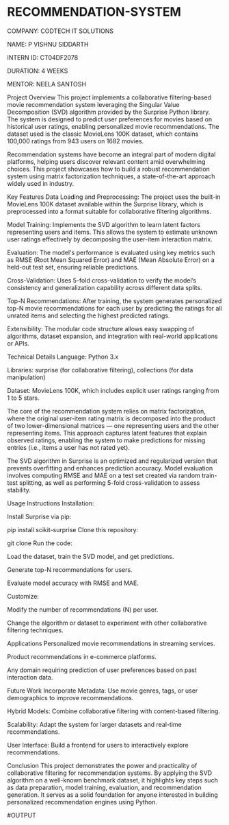# RECOMMENDATION-SYSTEM

COMPANY: CODTECH IT SOLUTIONS

NAME: P VISHNU SIDDARTH

INTERN ID: CT04DF2078

DURATION: 4 WEEKS

MENTOR: NEELA SANTOSH

Project Overview
This project implements a collaborative filtering-based movie recommendation system leveraging the Singular Value Decomposition (SVD) algorithm provided by the Surprise Python library. The system is designed to predict user preferences for movies based on historical user ratings, enabling personalized movie recommendations. The dataset used is the classic MovieLens 100K dataset, which contains 100,000 ratings from 943 users on 1682 movies.

Recommendation systems have become an integral part of modern digital platforms, helping users discover relevant content amid overwhelming choices. This project showcases how to build a robust recommendation system using matrix factorization techniques, a state-of-the-art approach widely used in industry.

Key Features
Data Loading and Preprocessing: The project uses the built-in MovieLens 100K dataset available within the Surprise library, which is preprocessed into a format suitable for collaborative filtering algorithms.

Model Training: Implements the SVD algorithm to learn latent factors representing users and items. This allows the system to estimate unknown user ratings effectively by decomposing the user-item interaction matrix.

Evaluation: The model's performance is evaluated using key metrics such as RMSE (Root Mean Squared Error) and MAE (Mean Absolute Error) on a held-out test set, ensuring reliable predictions.

Cross-Validation: Uses 5-fold cross-validation to verify the model’s consistency and generalization capability across different data splits.

Top-N Recommendations: After training, the system generates personalized top-N movie recommendations for each user by predicting the ratings for all unrated items and selecting the highest predicted ratings.

Extensibility: The modular code structure allows easy swapping of algorithms, dataset expansion, and integration with real-world applications or APIs.

Technical Details
Language: Python 3.x

Libraries: surprise (for collaborative filtering), collections (for data manipulation)

Dataset: MovieLens 100K, which includes explicit user ratings ranging from 1 to 5 stars.

The core of the recommendation system relies on matrix factorization, where the original user-item rating matrix is decomposed into the product of two lower-dimensional matrices — one representing users and the other representing items. This approach captures latent features that explain observed ratings, enabling the system to make predictions for missing entries (i.e., items a user has not rated yet).

The SVD algorithm in Surprise is an optimized and regularized version that prevents overfitting and enhances prediction accuracy. Model evaluation involves computing RMSE and MAE on a test set created via random train-test splitting, as well as performing 5-fold cross-validation to assess stability.

Usage Instructions
Installation:

Install Surprise via pip:

pip install scikit-surprise
Clone this repository:

git clone <repo-url>
Run the code:

Load the dataset, train the SVD model, and get predictions.

Generate top-N recommendations for users.

Evaluate model accuracy with RMSE and MAE.

Customize:

Modify the number of recommendations (N) per user.

Change the algorithm or dataset to experiment with other collaborative filtering techniques.

Applications
Personalized movie recommendations in streaming services.

Product recommendations in e-commerce platforms.

Any domain requiring prediction of user preferences based on past interaction data.

Future Work
Incorporate Metadata: Use movie genres, tags, or user demographics to improve recommendations.

Hybrid Models: Combine collaborative filtering with content-based filtering.

Scalability: Adapt the system for larger datasets and real-time recommendations.

User Interface: Build a frontend for users to interactively explore recommendations.

Conclusion
This project demonstrates the power and practicality of collaborative filtering for recommendation systems. By applying the SVD algorithm on a well-known benchmark dataset, it highlights key steps such as data preparation, model training, evaluation, and recommendation generation. It serves as a solid foundation for anyone interested in building personalized recommendation engines using Python.

#OUTPUT 

